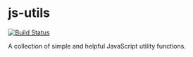 # js-utils

[![Build Status](https://travis-ci.org/andynoelker/js-utils.svg?branch=master)](https://travis-ci.org/andynoelker/js-utils)

A collection of simple and helpful JavaScript utility functions.
